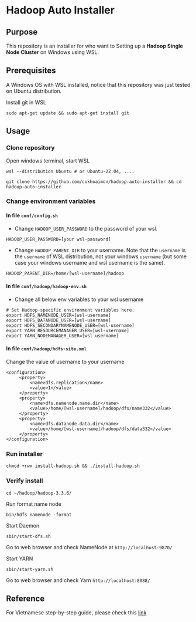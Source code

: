 ﻿# Hadoop Auto Installer
## Purpose
This repository is an installer for who want to Setting up a **Hadoop Single Node Cluster** on Windows using WSL.
 
## Prerequisites
A Windows OS with WSL installed, notice that this repository was just tested on Ubuntu distribution. 

Install git in WSL
```
sudo apt-get update && sudo apt-get install git
```

## Usage
### Clone repository 
Open windows terminal, start WSL
```
wsl --distribution Ubuntu # or Ubuntu-22.04, ....
```

```
git clone https://github.com/cukhoaimon/hadoop-auto-installer && cd hadoop-auto-installer
```

### Change environment variables
#### In file `conf/config.sh`
- Change `HADOOP_USER_PASSWORD` to the password of your wsl. 
```
HADOOP_USER_PASSWORD=[your wsl-password]
```

- Change `HADOOP_PARENT_DIR` to your username. Note that the `username` is the `username` of WSL distribution, not your windows `username` (but some case your windows username and wsl username is the same). 
```
HADOOP_PARENT_DIR=/home/[wsl-username]/hadoop
```

#### In file `conf/hadoop/hadoop-env.sh`
- Change all below env variables to your wsl username
```
# Set Hadoop-specific environment variables here.
export HDFS_NAMENODE_USER=[wsl-username]
export HDFS_DATANODE_USER=[wsl-username]
export HDFS_SECONDARYNAMENODE_USER=[wsl-username]
export YARN_RESOURCEMANAGER_USER=[wsl-username]
export YARN_NODEMANAGER_USER=[wsl-username]
``` 

#### In file `conf/hadoop/hdfs-site.xml`
Change the value of username to your username

```
<configuration>
     <property>
         <name>dfs.replication</name>
         <value>1</value>
     </property>
     <property>
         <name>dfs.namenode.name.dir</name>
         <value>/home/[wsl-username]/hadoop/dfs/name332</value>
     </property>
     <property>
         <name>dfs.datanode.data.dir</name>
         <value>/home/[wsl-username]/hadoop/dfs/data332</value>
     </property>
</configuration>
```

### Run installer
```
chmod +rwx install-hadoop.sh && ./install-hadoop.sh
```

### Verify install
```
cd ~/hadoop/hadoop-3.3.6/
```

Run format name node
```
bin/hdfs namenode -format
```

Start Daemon
```
sbin/start-dfs.sh
```

Go to web browser and check NameNode at `http://localhost:9870/`

Start YARN
```
sbin/start-yarn.sh
```

Go to web browser and check Yarn `http://localhost:8088/`

## Reference
For Vietnamese step-by-step guide, please check this [link](https://tan-egg-884.notion.site/Hadoop-C-i-t-Single-Node-Cluster-fc4db79869b746229ec1a2cdf42ae259?pvs=4)
